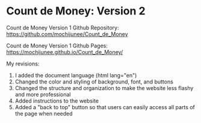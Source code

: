 # Count de Money: Version 2
Count de Money Version 1 Github Repository: https://github.com/mochijunee/Count_de_Money

Count de Money Version 1 Github Pages: https://mochijunee.github.io/Count_de_Money/

My revisions:
1. I added the document language (html lang="en")
2. Changed the color and styling of background, font, and buttons
3. Changed the structure and organization to make the website less flashy and more professional
4. Added instructions to the website
5. Added a "back to top" button so that users can easily access all parts of the page when needed
